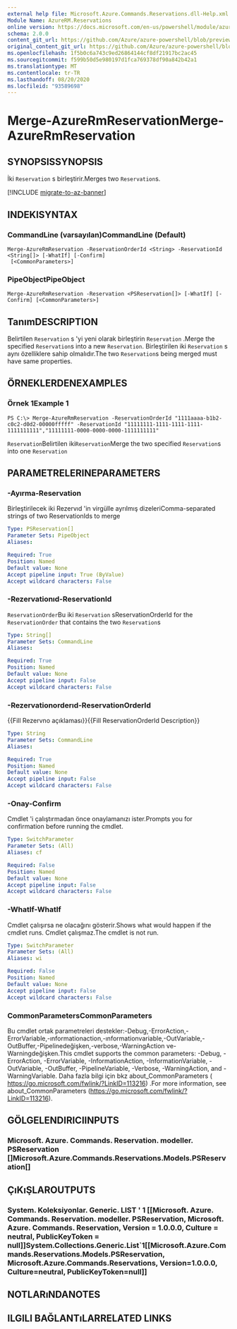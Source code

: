 ```yaml
---
external help file: Microsoft.Azure.Commands.Reservations.dll-Help.xml
Module Name: AzureRM.Reservations
online version: https://docs.microsoft.com/en-us/powershell/module/azurerm.reservations/merge-azurermreservation
schema: 2.0.0
content_git_url: https://github.com/Azure/azure-powershell/blob/preview/src/ResourceManager/Reservations/Commands.Reservations/help/Merge-AzureRmReservation.md
original_content_git_url: https://github.com/Azure/azure-powershell/blob/preview/src/ResourceManager/Reservations/Commands.Reservations/help/Merge-AzureRmReservation.md
ms.openlocfilehash: 1f5b0c6a743c9ed26864144cf8df21917bc2ac45
ms.sourcegitcommit: f599b50d5e980197d1fca769378df90a842b42a1
ms.translationtype: MT
ms.contentlocale: tr-TR
ms.lasthandoff: 08/20/2020
ms.locfileid: "93589698"
---
```

# <span data-ttu-id="35946-101">Merge-AzureRmReservation</span><span class="sxs-lookup"><span data-stu-id="35946-101">Merge-AzureRmReservation</span></span>

## <span data-ttu-id="35946-102">SYNOPSIS</span><span class="sxs-lookup"><span data-stu-id="35946-102">SYNOPSIS</span></span>
<span data-ttu-id="35946-103">İki `Reservation` s birleştirir.</span><span class="sxs-lookup"><span data-stu-id="35946-103">Merges two `Reservation`s.</span></span>

[!INCLUDE [migrate-to-az-banner](../../includes/migrate-to-az-banner.md)]

## <span data-ttu-id="35946-104">INDEKI</span><span class="sxs-lookup"><span data-stu-id="35946-104">SYNTAX</span></span>

### <span data-ttu-id="35946-105">CommandLine (varsayılan)</span><span class="sxs-lookup"><span data-stu-id="35946-105">CommandLine (Default)</span></span>
```
Merge-AzureRmReservation -ReservationOrderId <String> -ReservationId <String[]> [-WhatIf] [-Confirm]
 [<CommonParameters>]
```

### <span data-ttu-id="35946-106">PipeObject</span><span class="sxs-lookup"><span data-stu-id="35946-106">PipeObject</span></span>
```
Merge-AzureRmReservation -Reservation <PSReservation[]> [-WhatIf] [-Confirm] [<CommonParameters>]
```

## <span data-ttu-id="35946-107">Tanım</span><span class="sxs-lookup"><span data-stu-id="35946-107">DESCRIPTION</span></span>
<span data-ttu-id="35946-108">Belirtilen `Reservation` s 'yi yeni olarak birleştirin `Reservation` .</span><span class="sxs-lookup"><span data-stu-id="35946-108">Merge the specified `Reservation`s into a new `Reservation`.</span></span> <span data-ttu-id="35946-109">Birleştirilen iki `Reservation` s aynı özelliklere sahip olmalıdır.</span><span class="sxs-lookup"><span data-stu-id="35946-109">The two `Reservation`s being merged must have same properties.</span></span>

## <span data-ttu-id="35946-110">ÖRNEKLERDEN</span><span class="sxs-lookup"><span data-stu-id="35946-110">EXAMPLES</span></span>

### <span data-ttu-id="35946-111">Örnek 1</span><span class="sxs-lookup"><span data-stu-id="35946-111">Example 1</span></span>
```
PS C:\> Merge-AzureRmReservation -ReservationOrderId "1111aaaa-b1b2-c0c2-d0d2-00000fffff" -ReservationId "11111111-1111-1111-1111-1111111111","11111111-0000-0000-0000-1111111111"
```

<span data-ttu-id="35946-112">`Reservation`Belirtilen iki`Reservation`</span><span class="sxs-lookup"><span data-stu-id="35946-112">Merge the two specified `Reservation`s into one `Reservation`</span></span>

## <span data-ttu-id="35946-113">PARAMETRELERINE</span><span class="sxs-lookup"><span data-stu-id="35946-113">PARAMETERS</span></span>

### <span data-ttu-id="35946-114">-Ayırma</span><span class="sxs-lookup"><span data-stu-id="35946-114">-Reservation</span></span>
<span data-ttu-id="35946-115">Birleştirilecek iki Rezervıd 'in virgülle ayrılmış dizeleri</span><span class="sxs-lookup"><span data-stu-id="35946-115">Comma-separated strings of two ReservationIds to merge</span></span>

```yaml
Type: PSReservation[]
Parameter Sets: PipeObject
Aliases: 

Required: True
Position: Named
Default value: None
Accept pipeline input: True (ByValue)
Accept wildcard characters: False
```

### <span data-ttu-id="35946-116">-Rezervationıd</span><span class="sxs-lookup"><span data-stu-id="35946-116">-ReservationId</span></span>
<span data-ttu-id="35946-117">`ReservationOrder`Bu iki `Reservation` s</span><span class="sxs-lookup"><span data-stu-id="35946-117">ReservationOrderId for the `ReservationOrder` that contains the two `Reservation`s</span></span>

```yaml
Type: String[]
Parameter Sets: CommandLine
Aliases: 

Required: True
Position: Named
Default value: None
Accept pipeline input: False
Accept wildcard characters: False
```

### <span data-ttu-id="35946-118">-Rezervationorderıd</span><span class="sxs-lookup"><span data-stu-id="35946-118">-ReservationOrderId</span></span>
<span data-ttu-id="35946-119">{{Fill Rezervno açıklaması}}</span><span class="sxs-lookup"><span data-stu-id="35946-119">{{Fill ReservationOrderId Description}}</span></span>

```yaml
Type: String
Parameter Sets: CommandLine
Aliases: 

Required: True
Position: Named
Default value: None
Accept pipeline input: False
Accept wildcard characters: False
```

### <span data-ttu-id="35946-120">-Onay</span><span class="sxs-lookup"><span data-stu-id="35946-120">-Confirm</span></span>
<span data-ttu-id="35946-121">Cmdlet 'i çalıştırmadan önce onaylamanızı ister.</span><span class="sxs-lookup"><span data-stu-id="35946-121">Prompts you for confirmation before running the cmdlet.</span></span>

```yaml
Type: SwitchParameter
Parameter Sets: (All)
Aliases: cf

Required: False
Position: Named
Default value: None
Accept pipeline input: False
Accept wildcard characters: False
```

### <span data-ttu-id="35946-122">-WhatIf</span><span class="sxs-lookup"><span data-stu-id="35946-122">-WhatIf</span></span>
<span data-ttu-id="35946-123">Cmdlet çalışırsa ne olacağını gösterir.</span><span class="sxs-lookup"><span data-stu-id="35946-123">Shows what would happen if the cmdlet runs.</span></span> <span data-ttu-id="35946-124">Cmdlet çalışmaz.</span><span class="sxs-lookup"><span data-stu-id="35946-124">The cmdlet is not run.</span></span>

```yaml
Type: SwitchParameter
Parameter Sets: (All)
Aliases: wi

Required: False
Position: Named
Default value: None
Accept pipeline input: False
Accept wildcard characters: False
```

### <span data-ttu-id="35946-125">CommonParameters</span><span class="sxs-lookup"><span data-stu-id="35946-125">CommonParameters</span></span>
<span data-ttu-id="35946-126">Bu cmdlet ortak parametreleri destekler:-Debug,-ErrorAction,-ErrorVariable,-ınformationaction,-ınformationvariable,-OutVariable,-OutBuffer,-Pipelinedeğişken,-verbose,-WarningAction ve-Warningdeğişken.</span><span class="sxs-lookup"><span data-stu-id="35946-126">This cmdlet supports the common parameters: -Debug, -ErrorAction, -ErrorVariable, -InformationAction, -InformationVariable, -OutVariable, -OutBuffer, -PipelineVariable, -Verbose, -WarningAction, and -WarningVariable.</span></span> <span data-ttu-id="35946-127">Daha fazla bilgi için bkz about_CommonParameters ( https://go.microsoft.com/fwlink/?LinkID=113216) .</span><span class="sxs-lookup"><span data-stu-id="35946-127">For more information, see about_CommonParameters (https://go.microsoft.com/fwlink/?LinkID=113216).</span></span>

## <span data-ttu-id="35946-128">GÖLGELENDIRICI</span><span class="sxs-lookup"><span data-stu-id="35946-128">INPUTS</span></span>

### <span data-ttu-id="35946-129">Microsoft. Azure. Commands. Reservation. modeller. PSReservation []</span><span class="sxs-lookup"><span data-stu-id="35946-129">Microsoft.Azure.Commands.Reservations.Models.PSReservation[]</span></span>

## <span data-ttu-id="35946-130">ÇıKıŞLAR</span><span class="sxs-lookup"><span data-stu-id="35946-130">OUTPUTS</span></span>

### <span data-ttu-id="35946-131">System. Koleksiyonlar. Generic. LIST ' 1 [[Microsoft. Azure. Commands. Reservation. modeller. PSReservation, Microsoft. Azure. Commands. Reservation, Version = 1.0.0.0, Culture = neutral, PublicKeyToken = null]]</span><span class="sxs-lookup"><span data-stu-id="35946-131">System.Collections.Generic.List\`1[[Microsoft.Azure.Commands.Reservations.Models.PSReservation, Microsoft.Azure.Commands.Reservations, Version=1.0.0.0, Culture=neutral, PublicKeyToken=null]]</span></span>

## <span data-ttu-id="35946-132">NOTLARıNDA</span><span class="sxs-lookup"><span data-stu-id="35946-132">NOTES</span></span>

## <span data-ttu-id="35946-133">ILGILI BAĞLANTıLAR</span><span class="sxs-lookup"><span data-stu-id="35946-133">RELATED LINKS</span></span>

